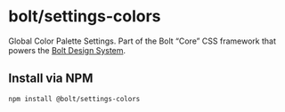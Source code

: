 # bolt/settings-colors
Global Color Palette Settings. Part of the Bolt “Core” CSS framework that powers the [Bolt Design System](https://www.boltdesignsystem.com).

## Install via NPM
```
npm install @bolt/settings-colors
```
